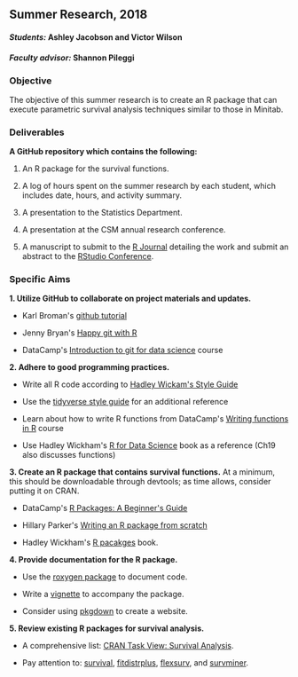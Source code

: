 ## Summer Research, 2018

#### _Students:_ Ashley Jacobson and Victor Wilson

#### _Faculty advisor:_ Shannon Pileggi

### Objective

The objective of this summer research is to create an R package that can execute parametric survival analysis techniques similar to those in Minitab.

### Deliverables

**A GitHub repository which contains the following:**

1.  An R package for the survival functions. 

2.  A log of hours spent on the summer research by each student, which includes date, hours, and activity summary.

3.  A presentation to the Statistics Department.

4.  A presentation at the CSM annual research conference.

5.  A manuscript to submit to the [R Journal](https://journal.r-project.org/) detailing the work and submit an abstract to the [RStudio Conference](https://www.rstudio.com/conference/).

### Specific Aims

**1.  Utilize GitHub to collaborate on project materials and updates.**

  * Karl Broman's [github tutorial](http://kbroman.org/github_tutorial/)

  * Jenny Bryan's [Happy git with R](http://happygitwithr.com/) 
  
  * DataCamp's [Introduction to git for data science](https://www.datacamp.com/courses/introduction-to-git-for-data-science) course


**2.  Adhere to good programming practices.**
  
  * Write all R code according to [Hadley Wickam's Style Guide](http://adv-r.had.co.nz/Style.html)
  
  * Use the [tidyverse style guide](http://style.tidyverse.org/) for an additional reference
  
  * Learn about how to write R functions from DataCamp's [Writing functions in R](https://www.datacamp.com/courses/writing-functions-in-r) course 
  
  * Use Hadley Wickham's [R for Data Science](http://r4ds.had.co.nz/) book as a reference (Ch19 also discusses functions)
  
  
  **3.  Create an R package that contains survival functions.**  At a minimum, this should be downloadable through devtools; as time allows, consider putting it on CRAN.

  *  DataCamp's [R Packages: A Beginner's Guide](https://www.datacamp.com/community/tutorials/r-packages-guide)
    
  *  Hillary Parker's [Writing an R package from scratch](https://hilaryparker.com/2014/04/29/writing-an-r-package-from-scratch/)
  
  *  Hadley Wickham's [R pacakges](http://r-pkgs.had.co.nz/) book.
  
  
   **4.  Provide documentation for the R package.**

  *  Use the [roxygen package](https://cran.r-project.org/web/packages/roxygen2/vignettes/roxygen2.html) to document code.
  
  *  Write a [vignette](http://r-pkgs.had.co.nz/vignettes.html) to accompany the package.
  
  *  Consider using [pkgdown](http://pkgdown.r-lib.org/index.html) to create a website. 
  
  
  **5. Review existing R packages for survival analysis.**
  
  * A comprehensive list:  [CRAN Task View: Survival Analysis](https://cran.r-project.org/web/views/Survival.html).
  
  * Pay attention to: [survival](https://cran.r-project.org/web/packages/survival/index.html), [fitdistrplus](https://cran.r-project.org/web/packages/fitdistrplus/index.html), [flexsurv](https://cran.r-project.org/web/packages/flexsurv/index.html), and [survminer](https://cran.r-project.org/web/packages/survminer/index.html).
  
  

  
